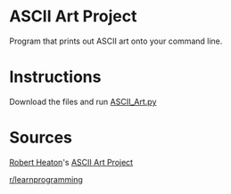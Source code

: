 # ASCII Art Project
Program that prints out ASCII art onto your command line.

# Instructions
Download the files and run [ASCII_Art.py](../blob/main/ASCII_Art.py)

# Sources
[Robert Heaton](https://robertheaton.com)'s [ASCII Art Project](https://robertheaton.com/2018/06/12/programming-projects-for-advanced-beginners-ascii-art/)

[r/learnprogramming](https://reddit.com/r/learnprogramming)
